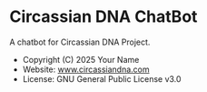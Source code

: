 # Circassian DNA ChatBot
A chatbot for Circassian DNA Project.

- Copyright (C) 2025 Your Name
- Website: www.circassiandna.com
- License: GNU General Public License v3.0
